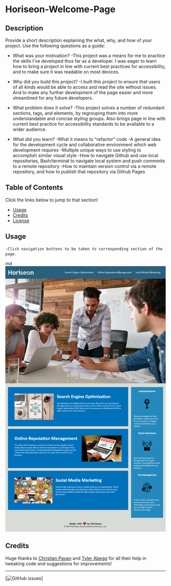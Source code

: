 # Horiseon-Welcome-Page

## Description
Provide a short description explaining the what, why, and how of your project. Use the following questions as a guide:
- What was your motivation?
    -This project was a means for me to practice the skills I've developed thus far as a developer.
    I was eager to learn how to bring a project in line with current best practices for accessibility,
    and to make sure it was readable on most devices.

- Why did you build this project?
    -I built this project to ensure that users of all kinds would be able to access and read the site
    without issues. And to make any further development of the page easier and more streamlined for any
    future developers.

- What problem does it solve?
    -This project solves a number of redundant sections, tags, and elements, by regrouping them into more
    understandable and concise styling groups. Also brings page in line with current best practice for accessibility standards to be available to a wider audience.

- What did you learn?
    -What it means to "refactor" code
    -A general idea for the development cycle and collaborative environment which web development requires
    -Multiple unique ways to use styling to accomplish similar visual style
    -How to navigate Github and use local repositories, Bash/terminal to navigate local system and push commmits to a remote repository
    -How to maintain version control via a remote repository, and how to publish that repository via Github Pages


## Table of Contents
Click the links below to jump to that section!
- [Usage](#usage)
- [Credits](#credits)
- [License](#license)

## Usage

    -Click navigation buttons to be taken to corresponding section of the page.

   md ![alt text](./assets/images/Horiseon-Welcome-Page.png)

## Credits
Huge thanks to [Christian Payan](https://github.com/chrispayan) and [Tyler Abegg](https://github.com/UnDuhDuhSea) for all their help in tweaking code and suggestions for improvements!



---
[![GitHub issues](https://img.shields.io/github/issues/hdezbriant/Horiseon-Welcome-Page?style=plastic)]